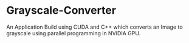 # Grayscale-Converter
An Application Build using CUDA and C++ which converts an Image to grayscale using parallel programming in NVIDIA GPU.
